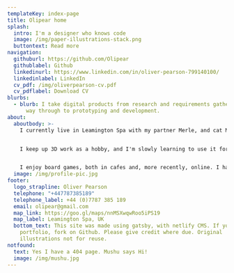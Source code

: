 ```yaml
---
templateKey: index-page
title: Olipear home
splash:
  intro: I'm a designer who knows code
  image: /img/paper-illustrations-stack.png
  buttontext: Read more
navigation:
  githuburl: https://github.com/Olipear
  githublabel: Github
  linkedinurl: https://www.linkedin.com/in/oliver-pearson-799140100/
  linkedinlabel: LinkedIn
  cv_pdf: /img/oliverpearson-cv.pdf
  cv_pdflabel: Download CV
blurbs:
  - blurb: I take digital products from research and requirements gathering, all the
      way through to prototyping and development.
about:
  aboutbody: >-
    I currently live in Leamington Spa with my partner Merle, and cat Mushu. 


    I keep up 3D work as a hobby, and I'm slowly learning to use it for concept art along with digital painting.


    I enjoy board games, both in cafes and, more recently, online. I have a game night at least once a fortnight with my friends.
  image: /img/profile-pic.jpg
footer:
  logo_strapline: Oliver Pearson
  telephone: "+447787385189"
  telephone_label: +44 (0)7787 385 189
  email: olipear@gmail.com
  map_link: https://goo.gl/maps/nnMSXwqwRoo5iPS19
  map_label: Leamington Spa, UK
  bottom_text: This site was made using gatsby, with netlify CMS. If you like this
    portfolio, fork on Github. Please give credit where due. Original
    illustrations not for reuse.
notfound:
  text: Yes I have a 404 page. Mushu says Hi!
  image: /img/mushu.jpg
---
```

